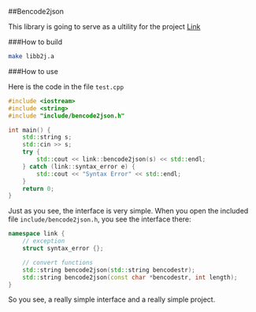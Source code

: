 ##Bencode2json

This library is going to serve as a ultility for the project [Link](https://github.com/zhouhaibing089/link)

###How to build

```bash
make libb2j.a
```

###How to use

Here is the code in the file `test.cpp`

```cpp
#include <iostream>
#include <string>
#include "include/bencode2json.h"

int main() {
    std::string s;
    std::cin >> s;
    try {
    	std::cout << link::bencode2json(s) << std::endl;
	} catch (link::syntax_error e) {
		std::cout << "Syntax Error" << std::endl;
	}
    return 0;
}

```

Just as you see, the interface is very simple. When you open the included file `include/bencode2json.h`, you see the interface there:

```cpp
namespace link {
	// exception
	struct syntax_error {};

	// convert functions
	std::string bencode2json(std::string bencodestr);
	std::string bencode2json(const char *bencodestr, int length);
}
```

So you see, a really simple interface and a really simple project.
